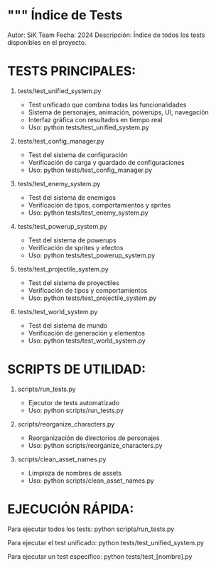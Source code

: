 """
Índice de Tests
==============

Autor: SiK Team
Fecha: 2024
Descripción: Índice de todos los tests disponibles en el proyecto.

TESTS PRINCIPALES:
=================

1. tests/test_unified_system.py
   - Test unificado que combina todas las funcionalidades
   - Sistema de personajes, animación, powerups, UI, navegación
   - Interfaz gráfica con resultados en tiempo real
   - Uso: python tests/test_unified_system.py

2. tests/test_config_manager.py
   - Test del sistema de configuración
   - Verificación de carga y guardado de configuraciones
   - Uso: python tests/test_config_manager.py

3. tests/test_enemy_system.py
   - Test del sistema de enemigos
   - Verificación de tipos, comportamientos y sprites
   - Uso: python tests/test_enemy_system.py

4. tests/test_powerup_system.py
   - Test del sistema de powerups
   - Verificación de sprites y efectos
   - Uso: python tests/test_powerup_system.py

5. tests/test_projectile_system.py
   - Test del sistema de proyectiles
   - Verificación de tipos y comportamientos
   - Uso: python tests/test_projectile_system.py

6. tests/test_world_system.py
   - Test del sistema de mundo
   - Verificación de generación y elementos
   - Uso: python tests/test_world_system.py

SCRIPTS DE UTILIDAD:
===================

1. scripts/run_tests.py
   - Ejecutor de tests automatizado
   - Uso: python scripts/run_tests.py

2. scripts/reorganize_characters.py
   - Reorganización de directorios de personajes
   - Uso: python scripts/reorganize_characters.py

3. scripts/clean_asset_names.py
   - Limpieza de nombres de assets
   - Uso: python scripts/clean_asset_names.py

EJECUCIÓN RÁPIDA:
================

Para ejecutar todos los tests:
python scripts/run_tests.py

Para ejecutar el test unificado:
python tests/test_unified_system.py

Para ejecutar un test específico:
python tests/test_[nombre].py
